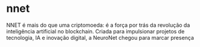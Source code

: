 # nnet
NNET é mais do que uma criptomoeda: é a força por trás da revolução da inteligência artificial no blockchain. Criada para impulsionar projetos de tecnologia, IA e inovação digital, a NeuroNet chegou para marcar presença

